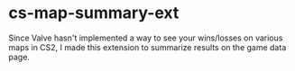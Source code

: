 # cs-map-summary-ext
Since Valve hasn't implemented a way to see your wins/losses on various maps in CS2, I made this extension to summarize results on the game data page.